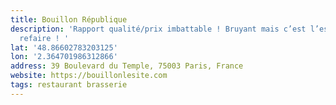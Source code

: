 ```yaml
---
title: Bouillon République
description: 'Rapport qualité/prix imbattable ! Bruyant mais c’est l’esprit bouillon.  À
  refaire ! '
lat: '48.86602783203125'
lon: '2.364701986312866'
address: 39 Boulevard du Temple, 75003 Paris, France
website: https://bouillonlesite.com
tags: restaurant brasserie
---
```

